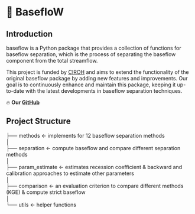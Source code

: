 # 🌟 **BasefloW**

## **Introduction**
baseflow is a Python package that provides a collection of functions for baseflow separation, which is the process of separating the baseflow component from the total streamflow.

This project is funded by [CIROH](https://ciroh.ua.edu/) and aims to extend the functionality of the original baseflow package by adding new features and improvements. Our goal is to continuously enhance and maintain this package, keeping it up-to-date with the latest developments in baseflow separation techniques.

🔥 **Our [GitHub](https://github.com/BYU-Hydroinformatics/baseflow/tree/merge-my-changes)**

## **Project Structure**

├── methods <- implements for 12 baseflow separation methods  
│    
├── separation <- compute baseflow and compare different separation methods  
│    
├── param_estimate <- estimates recession coefficient & backward and calibration approaches to estimate other parameters   
│  
├── comparison <- an evaluation criterion to compare different
methods (KGE) & compute strict baseflow  
│    
└── utils <- helper functions
